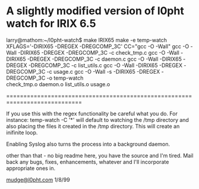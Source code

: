 
A slightly modified version of l0pht watch for IRIX 6.5
=============================================================================
larry@mathom:~/l0pht-watch$ make IRIX65
        make -e temp-watch  \
        XFLAGS='-DIRIX65 -DREGEX -DREGCOMP_3C' CC="gcc -O -Wall" 
        gcc -O -Wall  -DIRIX65 -DREGEX -DREGCOMP_3C  -c check_tmp.c
        gcc -O -Wall  -DIRIX65 -DREGEX -DREGCOMP_3C  -c daemon.c
        gcc -O -Wall  -DIRIX65 -DREGEX -DREGCOMP_3C  -c list_utils.c
        gcc -O -Wall  -DIRIX65 -DREGEX -DREGCOMP_3C  -c usage.c 
        gcc -O -Wall -s     -DIRIX65 -DREGEX -DREGCOMP_3C  -o temp-watch \
        check_tmp.o daemon.o list_utils.o usage.o 

============================================================================

If you use this with the regex functionality be careful what you do. For
instance: temp-watch -C '*' will default to watching the /tmp directory
and also placing the files it created in the /tmp directory. This will
create an inifinite loop.

Enabling Syslog also turns the process into a background daemon.

other than that - no big readme here, you have the source and I'm tired.
Mail back any bugs, fixes, enhancements, whatever and I'll incorporate
appropriate ones in. 

mudge@l0pht.com
1/8/99

